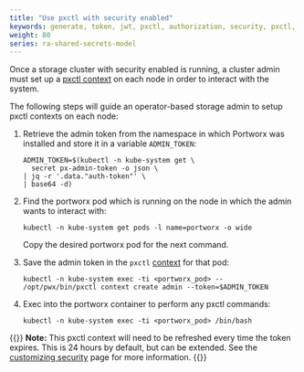 ```yaml
---
title: "Use pxctl with security enabled"
keywords: generate, token, jwt, pxctl, authorization, security, pxctl, context
weight: 80
series: ra-shared-secrets-model
---
```


Once a storage cluster with security enabled is running, a cluster admin must set up a [pxctl context](/reference/cli/authorization/) on each node in order to interact with the system.

The following steps will guide an operator-based storage admin to setup pxctl contexts on each node:

1. Retrieve the admin token from the namespace in which Portworx was installed and store it in a variable `ADMIN_TOKEN`:

    ```text
    ADMIN_TOKEN=$(kubectl -n kube-system get \
      secret px-admin-token -o json \
    | jq -r '.data."auth-token"' \
    | base64 -d)
    ```

2. Find the portworx pod which is running on the node in which the admin wants to interact with:

    ```
    kubectl -n kube-system get pods -l name=portworx -o wide
    ```

    Copy the desired portworx pod for the next command.

3. Save the admin token in the `pxctl` [context](/reference/cli/authorization/#contexts) for that pod:

    ```text
    kubectl -n kube-system exec -ti <portworx_pod> -- /opt/pwx/bin/pxctl context create admin --token=$ADMIN_TOKEN
    ```

4. Exec into the portworx container to perform any pxctl commands:

    ```
    kubectl -n kube-system exec -ti <portworx_pod> /bin/bash

    ```
{{<info>}}
**Note:**
This pxctl context will need to be refreshed every time the token expires. This is 24 hours by default, but can be extended. See the [customizing security](/cloud-references/security/kubernetes/shared-secret-model-operator/customizing-security/) page for more information.
{{</info>}}
    